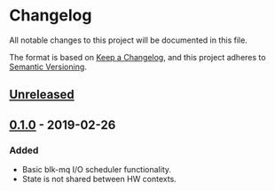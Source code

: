 # Changelog
All notable changes to this project will be documented in this file.

The format is based on [Keep a Changelog](https://keepachangelog.com/en/1.0.0/),
and this project adheres to [Semantic Versioning](https://semver.org/spec/v2.0.0.html).

## [Unreleased]

## [0.1.0] - 2019-02-26
### Added
- Basic blk-mq I/O scheduler functionality.
- State is not shared between HW contexts.

[Unreleased]: https://github.com/uofl-csl/jared-iosched/compare/v0.1.0...HEAD
[0.1.0]: https://github.com/uofl-csl/jared-iosched/compare/v0.1.0...v0.1.0
